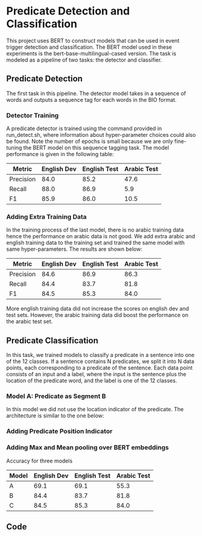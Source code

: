 # Predicate Detection and Classification

This project uses BERT to construct models that can be used in event trigger 
detection and classification. The BERT model used in these experiments is the
bert-base-multilingual-cased version. The task is modeled as a pipeline of two 
tasks: the detector and classifier.

## Predicate Detection
The first task in this pipeline. The detector model takes in a sequence of words
and outputs a sequence tag for each words in the BIO format.

### Detector Training
A predicate detector is trained using the command provided in run_detect.sh,
where information about hyper-parameter choices could also be found.
Note the number of epochs is small because we are only fine-tuning the BERT
model on this sequence tagging task. The model performance is given in the
following table:

|Metric|English Dev|English Test|Arabic Test|
|---|---|---|---|
|Precision|84.0|85.2|47.6|
|Recall|88.0|86.9|5.9|
|F1|85.9|86.0|10.5|


### Adding Extra Training Data

In the training process of the last model, there is no arabic training data
hence the performance on arabic data is not good. We add extra arabic and english
training data to the training set and trained the same model with same 
hyper-parameters. The results are shown below:

|Metric|English Dev|English Test|Arabic Test|
|---|---|---|---|
|Precision|84.6|86.9|86.3|
|Recall|84.4|83.7|81.8|
|F1|84.5|85.3|84.0|

More english training data did not increase the scores on english dev and test
sets. However, the arabic training data did boost the performance on the arabic
test set. 

## Predicate Classification
In this task, we trained models to classify a predicate in a sentence into
one of the 12 classes. If a sentence contains N predicates, we split
it into N data points, each corresponding to a predicate of the sentence.
Each data point consists of an input and a label, where the input is the sentence plus the
location of the predicate word, and the label is one of the 12 classes.


### Model A: Predicate as Segment B
In this model we did not use the location indicator of the predicate. The 
architecture is similar to the one below:


### Adding Predicate Position Indicator

### Adding Max and Mean pooling over BERT embeddings

Accuracy for three models

|Model|English Dev|English Test|Arabic Test|
|---|---|---|---|
|A|69.1|69.1|55.3|
|B|84.4|83.7|81.8|
|C|84.5|85.3|84.0|


## Code